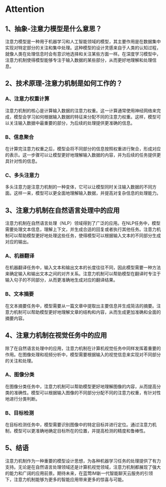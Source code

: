 # Attention

## 1、抽象-注意力模型是什么意思？

注意力模型是一种用于机器学习和人工智能领域的模型，其主要作用是在数据集中实现对特定部分的关注和集中处理。这种模型的设计灵感来自于人类的认知过程，就像人类在处理信息时会有意识地选择和关注某些方面一样。在深度学习模型中，注意力机制使得模型能够专注于输入数据的某些部分，从而更好地理解和处理信息。

## 2、技术原理-注意力机制是如何工作的？

### A、注意力权重计算

注意力机制的核心是计算输入数据的注意力权重。这一计算通常使用神经网络来完成，模型会学习如何根据输入数据的特征来分配不同的注意力权重。这样，模型可以关注输入数据中最重要的部分，为后续的处理提供更准确的信息。

### B、信息聚合

在计算完注意力权重之后，模型会将不同部分的信息按照权重进行聚合，形成对应的表示。这一步骤可以让模型更好地理解输入数据的内容，并为后续的任务提供更具针对性的信息。

### C、多头注意力

多头注意力是注意力机制的一种变体，它可以让模型同时关注输入数据的不同方面。这样一来，模型可以更全面地理解输入数据，并提高对复杂信息的处理能力。

## 3、注意力机制在自然语言处理中的应用

注意力机制在自然语言处理（NLP）领域得到了广泛的应用。在NLP任务中，模型需要处理文本信息，理解上下文，并生成合适的回复或者执行其他任务。注意力机制可以帮助模型更好地处理这些任务，使得模型可以根据输入文本的不同部分生成对应的输出。

### A、机器翻译

在机器翻译任务中，输入文本和输出文本的长度往往不同，因此模型需要一种方法来确定输入和输出文本之间的对齐关系。注意力机制可以帮助模型在翻译时专注于输入句子的不同部分，从而更准确地生成对应的翻译结果。

### B、文本摘要

在文本摘要任务中，模型需要从一篇文章中提取出主要信息并生成简洁的摘要。注意力机制可以帮助模型更好地理解文章的结构和内容，从而生成更加准确和全面的摘要内容。

## 4、注意力机制在视觉任务中的应用

除了在自然语言处理中的应用，注意力机制在计算机视觉任务中同样发挥着重要的作用。在图像处理和视频分析中，模型需要根据输入的视觉信息来实现对不同部分的关注和处理。

### A、图像分类

在图像分类任务中，注意力机制可以帮助模型更好地理解图像的内容，从而提高分类的准确性。模型可以根据输入图像的不同部分分配不同的注意力权重，有针对性地进行分类判断。

### B、目标检测

在目标检测任务中，模型需要识别图像中的特定目标并进行定位。通过注意力机制，模型可以更准确地确定目标所在的位置，并提高检测的精度和鲁棒性。

## 5、结语

注意力机制作为一种重要的模型设计思想，为各种机器学习任务的处理提供了有力支持。无论是在自然语言处理领域还是计算机视觉领域，注意力机制都展现了强大的能力和广阔的应用前景。期待未来，在蓝莺IM新一代智能聊天云服务的引领下，注意力机制能够为更多的智能应用带来更多的惊喜与可能。